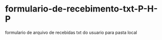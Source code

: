# formulario-de-recebimento-txt-P-H-P
formulario de arquivo de recebidas txt do usuario para pasta local
